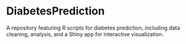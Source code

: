 # DiabetesPrediction
A repository featuring R scripts for diabetes prediction, including data cleaning, analysis, and a Shiny app for interactive visualization.
